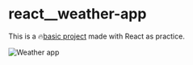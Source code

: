 # react__weather-app

This is a 🔥[basic project](https://alevroses.github.io/react__weather-app/) made with React as practice.

![Weather app](https://i.postimg.cc/V662RTCZ/weather-app.png)
